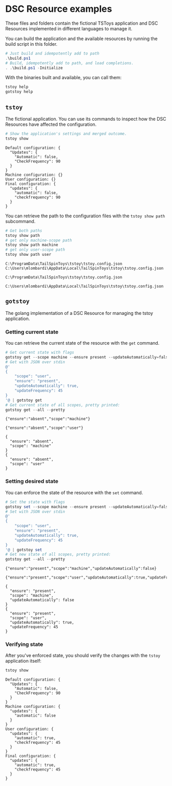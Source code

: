 # DSC Resource examples

These files and folders contain the fictional TSToys application and DSC Resources implemented in different languages to manage it.

You can build the application and the available resources by running the build script in this folder.

```powershell
# Just build and idempotently add to path
.\build.ps1
# Build, idempotently add to path, and load completions.
. .\build.ps1 -Initialize
```

With the binaries built and available, you can call them:

```powershell
tstoy help
gotstoy help
```

## `tstoy`

The fictional application. You can use its commands to inspect how the DSC Resources have affected
the configuration.

```powershell
# Show the application's settings and merged outcome.
tstoy show
```

```output
Default configuration: {
  "Updates": {
    "Automatic": false,
    "CheckFrequency": 90
  }
}
Machine configuration: {}
User configuration: {}
Final configuration: {
  "updates": {
    "automatic": false,
    "checkfrequency": 90
  }
}
```

You can retrieve the path to the configuration files with the `tstoy show path` subcommand.

```powershell
# Get both paths
tstoy show path
# get only machine-scope path
tstoy show path machine
# get only user-scope path
tstoy show path user
```

```output
C:\ProgramData\TailSpinToys\tstoy\tstoy.config.json
C:\Users\mlombardi\AppData\Local\TailSpinToys\tstoy\tstoy.config.json

C:\ProgramData\TailSpinToys\tstoy\tstoy.config.json

C:\Users\mlombardi\AppData\Local\TailSpinToys\tstoy\tstoy.config.json
```

## `gotstoy`

The golang implementation of a DSC Resource for managing the tstoy application.

### Getting current state

You can retrieve the current state of the resource with the `get` command.

```powershell
# Get current state with flags
gotstoy get --scope machine --ensure present --updateAutomatically=false
# Get with JSON over stdin
@'
{
    "scope": "user",
    "ensure": "present",
    "updateAutomatically": true,
    "updateFrequency": 45
}
'@ | gotstoy get
# Get current state of all scopes, pretty printed:
gotstoy get --all --pretty
```

```output
{"ensure":"absent","scope":"machine"}

{"ensure":"absent","scope":"user"}

{
  "ensure": "absent",
  "scope": "machine"
}
{
  "ensure": "absent",
  "scope": "user"
}
```

### Setting desired state

You can enforce the state of the resource with the `set` command.

```powershell
# Set the state with flags
gotstoy set --scope machine --ensure present --updateAutomatically=false
# Set with JSON over stdin
@'
{
    "scope": "user",
    "ensure": "present",
    "updateAutomatically": true,
    "updateFrequency": 45
}
'@ | gotstoy set
# Get new state of all scopes, pretty printed:
gotstoy get --all --pretty
```

```output
{"ensure":"present","scope":"machine","updateAutomatically":false}

{"ensure":"present","scope":"user","updateAutomatically":true,"updateFrequency":45}

{
  "ensure": "present",
  "scope": "machine",
  "updateAutomatically": false
}
{
  "ensure": "present",
  "scope": "user",
  "updateAutomatically": true,
  "updateFrequency": 45
}
```

### Verifying state

After you've enforced state, you should verify the changes with the `tstoy` application itself:

```powershell
tstoy show
```

```output
Default configuration: {
  "Updates": {
    "Automatic": false,
    "CheckFrequency": 90
  }
}
Machine configuration: {
  "updates": {
    "automatic": false
  }
}
User configuration: {
  "updates": {
    "automatic": true,
    "checkfrequency": 45
  }
}
Final configuration: {
  "updates": {
    "automatic": true,
    "checkfrequency": 45
  }
}
```
